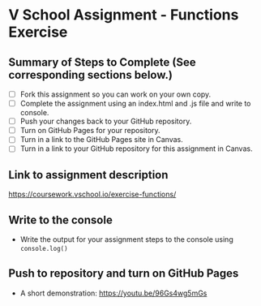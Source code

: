 # V School Assignment - Functions Exercise

## Summary of Steps to Complete (See corresponding sections below.)

- [ ] Fork this assignment so you can work on your own copy.
- [ ] Complete the assignment using an index.html and .js file and write to console.
- [ ] Push your changes back to your GitHub repository.
- [ ] Turn on GitHub Pages for your repository.
- [ ] Turn in a link to the GitHub Pages site in Canvas.
- [ ] Turn in a link to your GitHub repository for this assignment in Canvas.

## Link to assignment description
https://coursework.vschool.io/exercise-functions/

## Write to the console

* Write the output for your assignment steps to the console using `console.log()`

## Push to repository and turn on GitHub Pages

* A short demonstration: https://youtu.be/96Gs4wg5mGs
